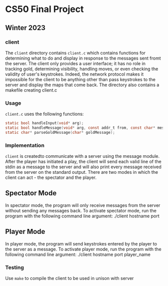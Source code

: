 # CS50 Final Project
## Winter 2023

### client

The `client` directory contains `client.c` which contains functions for determining
what to do and display in response to the messages sent fromt the server. The client only provides a user interface;
it has no role in tracking gold, determining visibility, handling moves, or even checking the validity of user's keystrokes. Indeed, the network protocol makes it impossible for the client to be anything other than pass keystrokes to the server and display the maps that come back. The directory
also contains a makefile creating client.c

### Usage

`client.c` uses the following functions:

```c
static bool handleInput(void* arg);
static bool handleMessage(void* arg, const addr_t from, const char* message);
static char* parseGoldMessage(char* goldMessage);
```

### Implementation

`client` is createdto communicate with a server using the message module. After the player has initiated a play, the client will send each valid line of the stdin as a message to the server and will also print every message received from the server on the standard output.
There are two modes in which the client can act - the spectator and the player.

## Spectator Mode
In spectator mode, the program will only receive messages from the server without sending any messages back. To activate spectator mode, run the program with the following command line argument: ./client hostname port

## Player Mode
In player mode, the program will send keystrokes entered by the player to the server as a message. To activate player mode, run the program with the following command line argument: ./client hostname port player_name


### Testing

Use `make` to compile the client to be used in unison with server

